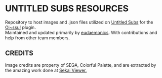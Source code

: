 # UNTITLED SUBS RESOURCES
Repository to host images and .json files utilized on <a href="https://untitledsubs.tumblr.com">Untitled Subs</a> for the <a href="https://oissu.tsukina.ga/docs/">Oi~ssu!</a> plugin.<br>
Maintained and updated primarily by <a href="https://github.com/eudaemonics">eudaemonics</a>. With contributions and help from other team members.

## CREDITS
Image credits are property of SEGA, Colorful Palette, and are extracted by the amazing work done at <a href="https://sekai.best">Sekai Viewer.</a>
